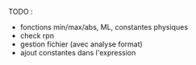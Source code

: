 TODO :

 - fonctions min/max/abs, ML, constantes physiques
 - check rpn
 - gestion fichier (avec analyse format)
 - ajout constantes dans l'expression

